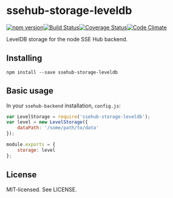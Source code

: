 # ssehub-storage-leveldb

[![npm version](http://img.shields.io/npm/v/ssehub-storage-leveldb.svg?style=flat-square)](http://browsenpm.org/package/ssehub-storage-leveldb)[![Build Status](http://img.shields.io/travis/vgno/ssehub-storage-leveldb/master.svg?style=flat-square)](https://travis-ci.org/vgno/ssehub-storage-leveldb)[![Coverage Status](http://img.shields.io/codeclimate/coverage/github/vgno/ssehub-storage-leveldb.svg?style=flat-square)](https://codeclimate.com/github/vgno/ssehub-storage-leveldb)[![Code Climate](http://img.shields.io/codeclimate/github/vgno/ssehub-storage-leveldb.svg?style=flat-square)](https://codeclimate.com/github/vgno/ssehub-storage-leveldb/)

LevelDB storage for the node SSE Hub backend.

## Installing

```
npm install --save ssehub-storage-leveldb
```

## Basic usage

In your `ssehub-backend` installation, `config.js`:

```js
var LevelStorage = require('ssehub-storage-leveldb');
var level = new LevelStorage({
    dataPath: '/some/path/to/data'
});

module.exports = {
    storage: level
};
```

## License

MIT-licensed. See LICENSE.
